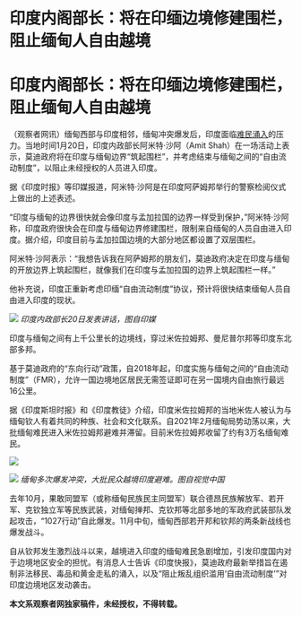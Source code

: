 # 印度内阁部长：将在印缅边境修建围栏，阻止缅甸人自由越境

# 印度内阁部长：将在印缅边境修建围栏，阻止缅甸人自由越境

（观察者网讯）缅甸西部与印度相邻，缅甸冲突爆发后，印度面临[难民涌入](https://news.qq.com/rain/a/20231122A0AEHN00)的压力。当地时间1月20日，印度内政部长阿米特·沙阿（Amit
Shah）在一场活动上表示，莫迪政府将在印度与缅甸边界“筑起围栏”，并考虑结束与缅甸之间的“自由流动制度”，以阻止未经授权的人员进入印度。

据《印度时报》等印媒报道，阿米特·沙阿是在印度阿萨姆邦举行的警察检阅仪式上做出的上述表述。

“印度与缅甸的边界很快就会像印度与孟加拉国的边界一样受到保护，”阿米特·沙阿称，印度政府很快会在印度与缅甸边界修建围栏，限制来自缅甸的人员自由进入印度。据介绍，印度目前与孟加拉国边境的大部分地区都设置了双层围栏。

阿米特·沙阿表示：“我想告诉我在阿萨姆邦的朋友们，莫迪政府决定在印度与缅甸的开放边界上筑起围栏，就像我们在印度与孟加拉国的边界上筑起围栏一样。”

他补充说，印度正重新考虑印缅“自由流动制度”协议，预计将很快结束缅甸人员自由进入印度的现状。

![](https://inews.gtimg.com/om_bt/OwazRgYVt1Y2SKga2dtHjM0ZEYYEdtBCOpI5oIVI1mXwIAA/1000)
_印度内政部长20日发表讲话，图自印媒_

印度与缅甸之间有上千公里长的边境线，穿过米佐拉姆邦、曼尼普尔邦等印度东北部多邦。

基于莫迪政府的“东向行动”政策，自2018年起，印度实施与缅甸之间的“自由流动制度”（FMR），允许一国边境地区居民无需签证即可在另一国境内自由旅行最远16公里。

据《印度斯坦时报》和《印度教徒》介绍，印度米佐拉姆邦的当地米佐人被认为与缅甸钦人有着共同的种族、社会和文化联系。自2021年2月缅甸局势动荡以来，大批缅甸难民进入米佐拉姆邦避难并滞留。目前米佐拉姆邦收留了约有3万名缅甸难民。

![](https://inews.gtimg.com/om_bt/Oqfh9347NFtXQ1D-Qmz1huu9uJ4capHqe9qNMOi8oIMigAA/1000)

![](https://inews.gtimg.com/om_bt/OsDlkq25h7-VQEhlaf230UokNvBAbh4ZkTZzXXTR_v48MAA/1000)
_缅甸多次爆发冲突，大批民众越境印度避难。图自视觉中国_

去年10月，果敢同盟军（或称缅甸民族民主同盟军）联合德昂民族解放军、若开军、克钦独立军等民族武装，对缅甸掸邦、克钦邦等北部多地的军政府武装部队发起攻击，“1027行动”自此爆发。11月中旬，缅甸西部若开邦和钦邦的两条新战线也爆发战斗。

自从钦邦发生激烈战斗以来，越境进入印度的缅甸难民急剧增加，引发印度国内对于边境地区安全的担忧。有消息人士告诉《印度快报》，莫迪政府最新举措旨在遏制非法移民、毒品和黄金走私的涌入，以及“阻止叛乱组织滥用‘自由流动制度’”对印度边境地区发动袭击。

**本文系观察者网独家稿件，未经授权，不得转载。**

